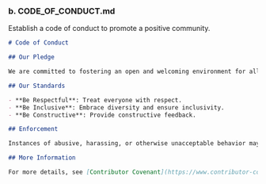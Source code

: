 
### **b. CODE_OF_CONDUCT.md**

Establish a code of conduct to promote a positive community.

```markdown
# Code of Conduct

## Our Pledge

We are committed to fostering an open and welcoming environment for all contributors.

## Our Standards

- **Be Respectful**: Treat everyone with respect.
- **Be Inclusive**: Embrace diversity and ensure inclusivity.
- **Be Constructive**: Provide constructive feedback.

## Enforcement

Instances of abusive, harassing, or otherwise unacceptable behavior may be reported to the project maintainers.

## More Information

For more details, see [Contributor Covenant](https://www.contributor-covenant.org/version/2/0/code_of_conduct.html).
